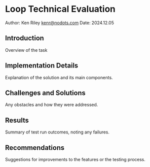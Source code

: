 # Loop Technical Evaluation

Author: Ken Riley <kenr@nodots.com>
Date: 2024.12.05

## Introduction

Overview of the task

## Implementation Details

Explanation of the solution and its main components.

## Challenges and Solutions

Any obstacles and how they were addressed.

## Results

Summary of test run outcomes, noting any failures.

## Recommendations

Suggestions for improvements to the features or the testing process.
